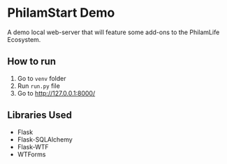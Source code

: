 # PhilamStart Demo
A demo local web-server that will feature some add-ons to the PhilamLife Ecosystem.

## How to run
1. Go to `venv` folder
2. Run `run.py` file
3. Go to http://127.0.0.1:8000/

## Libraries Used
* Flask
* Flask-SQLAlchemy
* Flask-WTF
* WTForms
